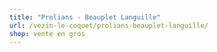 ```yaml
---
title: "Prolians - Beauplet Languille"
url: /vezin-le-coquet/prolians-beauplet-languille/
shop: vente en gros
---
```

